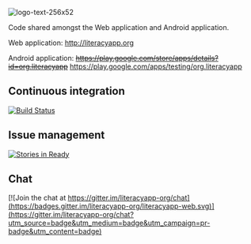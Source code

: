 ![logo-text-256x52](https://cloud.githubusercontent.com/assets/15718174/12427414/69022b0c-bedf-11e5-99d4-172819f03de2.png)

Code shared amongst the Web application and Android application.

Web application: http://literacyapp.org

Android application: ~~https://play.google.com/store/apps/details?id=org.literacyapp~~ https://play.google.com/apps/testing/org.literacyapp

## Continuous integration
[![Build Status](https://travis-ci.org/literacyapp-org/literacyapp-model.svg)](https://travis-ci.org/literacyapp-org/literacyapp-model)

## Issue management
[![Stories in Ready](https://badge.waffle.io/literacyapp-org/literacyapp-model.png?label=ready&title=Ready)](https://waffle.io/literacyapp-org/literacyapp-model)

## Chat
[![Join the chat at https://gitter.im/literacyapp-org/chat](https://badges.gitter.im/literacyapp-org/literacyapp-web.svg)](https://gitter.im/literacyapp-org/chat?utm_source=badge&utm_medium=badge&utm_campaign=pr-badge&utm_content=badge)
